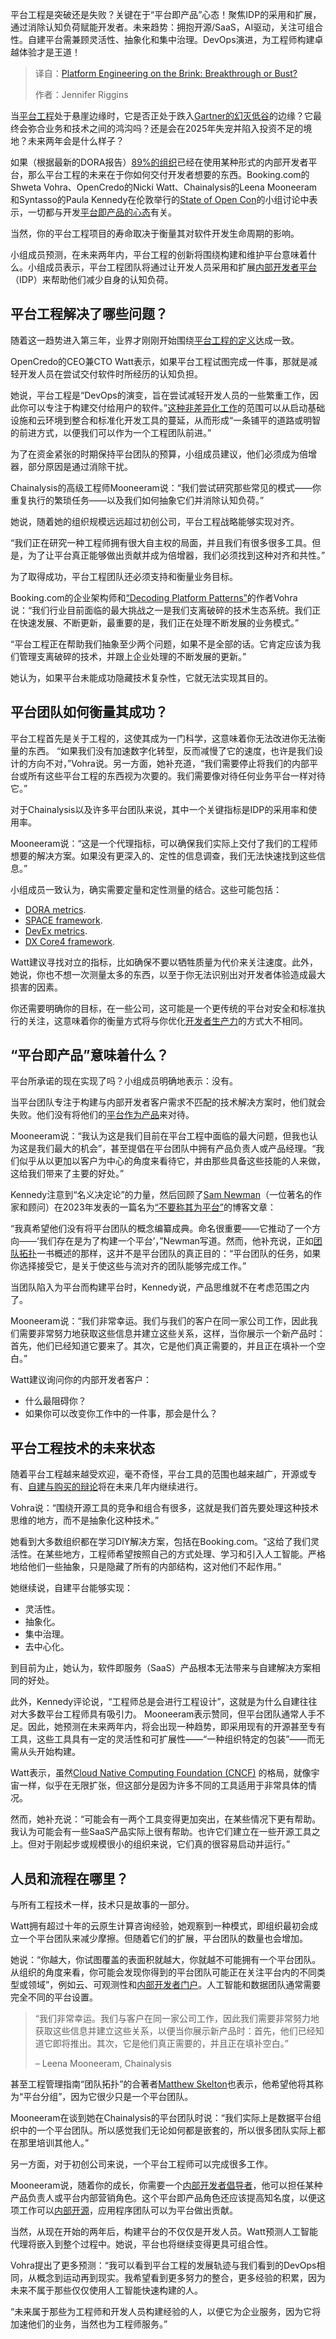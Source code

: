 <!--
title: 平台工程的边缘：突破还是失败？
cover: https://cdn.thenewstack.io/media/2025/02/3f3e854a-future-of-platform-engineering.png
summary: 平台工程是突破还是失败？关键在于“平台即产品”心态！聚焦IDP的采用和扩展，通过消除认知负荷赋能开发者。未来趋势：拥抱开源/SaaS，AI驱动，关注可组合性。自建平台需兼顾灵活性、抽象化和集中治理。DevOps演进，为工程师构建卓越体验才是王道！
-->

平台工程是突破还是失败？关键在于“平台即产品”心态！聚焦IDP的采用和扩展，通过消除认知负荷赋能开发者。未来趋势：拥抱开源/SaaS，AI驱动，关注可组合性。自建平台需兼顾灵活性、抽象化和集中治理。DevOps演进，为工程师构建卓越体验才是王道！

> 译自：[Platform Engineering on the Brink: Breakthrough or Bust?](https://thenewstack.io/platform-engineering-on-the-brink-breakthrough-or-bust/)
> 
> 作者：Jennifer Riggins

当[平台工程](https://thenewstack.io/platform-engineering/)处于悬崖边缘时，它是否正处于跌入[Gartner的幻灭低谷](https://www.gartner.com/en/documents/5519995)的边缘？它最终会弥合业务和技术之间的鸿沟吗？还是会在2025年失宠并陷入投资不足的境地？未来两年会是什么样子？

如果（根据最新的DORA报告）[89%的组织](https://thenewstack.io/dora-2024-ai-and-platform-engineering-fall-short/)已经在使用某种形式的内部开发者平台，那么平台工程的未来在于你如何交付开发者想要的东西。Booking.com的Shweta Vohra、OpenCredo的Nicki Watt、Chainalysis的Leena Mooneeram和Syntasso的Paula Kennedy在伦敦举行的[State of Open Con](https://stateofopencon.com/)的小组讨论中表示，一切都与开发[平台即产品的心态](https://thenewstack.io/how-to-build-an-internal-developer-platform-like-a-product/)有关。

当然，你的平台工程项目的寿命取决于衡量其对软件开发生命周期的影响。

小组成员预测，在未来两年内，平台工程的创新将围绕构建和维护平台意味着什么。小组成员表示，平台工程团队将通过让开发人员采用和扩展[内部开发者平台](https://thenewstack.io/7-core-elements-of-an-internal-developer-platform/)（IDP）来帮助他们减少自身的认知负荷。

## 平台工程解决了哪些问题？

随着这一趋势进入第三年，业界才刚刚开始围绕[平台工程的定义](https://thenewstack.io/ebooks/platform-engineering/platform-engineering-what-you-need-to-know-now/)达成一致。

OpenCredo的CEO兼CTO Watt表示，如果平台工程试图完成一件事，那就是减轻开发人员在尝试交付软件时所经历的认知负担。

她说，平台工程是“DevOps的演变，旨在尝试减轻开发人员的一些繁重工作，因此你可以专注于构建交付给用户的软件。”[这种非差异化工作](https://thenewstack.io/how-to-foster-a-good-internal-developer-platform-experience/)的范围可以从启动基础设施和云环境到整合和标准化开发工具的蔓延，从而形成“一条铺平的道路或明智的前进方式，以便我们可以作为一个工程团队前进。”

为了在资金紧张的时期保持平台团队的预算，小组成员建议，他们必须成为倍增器，部分原因是通过消除干扰。

Chainalysis的高级工程师Mooneeram说：“我们尝试研究那些常见的模式——你重复执行的繁琐任务——以及我们如何抽象它们并消除认知负荷。”

她说，随着她的组织规模远远超过初创公司，平台工程战略能够实现对齐。

“我们正在研究一种工程师拥有很大自主权的局面，并且我们有很多很多工具。但是，为了让平台真正能够做出贡献并成为倍增器，我们必须找到这种对齐和共性。”

为了取得成功，平台工程团队还必须支持和衡量业务目标。

Booking.com的企业架构师和[“Decoding Platform Patterns”](https://mybook.to/shwetavohra)的作者Vohra说：“我们行业目前面临的最大挑战之一是我们支离破碎的技术生态系统。我们正在快速发展、不断更新，最重要的是，我们正在处理不断发展的业务模式。”

“平台工程正在帮助我们抽象至少两个问题，如果不是全部的话。它肯定应该为我们管理支离破碎的技术，并跟上企业处理的不断发展的更新。”

她认为，如果平台未能成功隐藏技术复杂性，它就无法实现其目的。

## 平台团队如何衡量其成功？

平台工程首先是关于工程的，这使其成为一门科学，这意味着你无法改进你无法衡量的东西。
“如果我们没有加速数字化转型，反而减慢了它的速度，也许是我们设计的方向不对，”Vohra说。另一方面，她补充道，“我们需要停止将我们的内部平台或所有这些平台工程的东西视为次要的。我们需要像对待任何业务平台一样对待它。”

对于Chainalysis以及许多平台团队来说，其中一个关键指标是IDP的采用率和使用率。

Mooneeram说：“这是一个代理指标，可以确保我们实际上交付了我们的工程师想要的解决方案。如果没有更深入的、定性的信息调查，我们无法快速找到这些信息。”

小组成员一致认为，确实需要定量和定性测量的结合。这些可能包括：

- [DORA metrics](https://thenewstack.io/googles-formula-for-elite-devops-performance/).
- [SPACE framework](https://thenewstack.io/how-do-you-measure-developer-experience/).
- [DevEx metrics](https://thenewstack.io/can-devex-metrics-drive-developer-productivity/).
- [DX Core4 framework](https://thenewstack.io/4-north-star-metrics-for-platform-engineering-teams/).

Watt建议寻找对立的指标，比如确保不要以牺牲质量为代价来关注速度。此外，她说，你也不想一次测量太多的东西，以至于你无法识别出对开发者体验造成最大损害的因素。

你还需要明确你的目标，在一些公司，这可能是一个更传统的平台对安全和标准执行的关注，这意味着你的衡量方式将与你优化[开发者生产力](https://thenewstack.io/developer-productivity-in-2025-more-ai-but-mixed-results/)的方式大不相同。

## “平台即产品”意味着什么？

平台所承诺的现在实现了吗？小组成员明确地表示：没有。

当平台团队专注于构建与内部开发者客户需求不匹配的技术解决方案时，他们就会失败。他们没有将他们的[平台作为产品](https://thenewstack.io/how-to-host-your-own-platform-as-a-product-workshop/)来对待。

Mooneeram说：“我认为这是我们目前在平台工程中面临的最大问题，但我也认为这是我们最大的机会”，甚至提倡在平台团队中拥有产品负责人或产品经理。“我们似乎从以更加以客户为中心的角度来看待它，并由那些具备这些技能的人来做，这给我们带来了主要的好处。”

Kennedy注意到“名义决定论”的力量，然后回顾了[Sam Newman](https://www.linkedin.com/in/samnewman)（一位著名的作家和顾问）在2023年发表的一篇名为[“不要称其为平台”](https://samnewman.io/blog/2023/02/08/dont-call-it-a-platform/)的博客文章：

“我真希望他们没有将平台团队的概念编纂成典。命名很重要——它推动了一个方向——‘我们存在是为了构建一个平台’，”Newman写道。然而，他补充说，正如[团队拓扑](https://thenewstack.io/how-team-topologies-supports-platform-engineering/)一书概述的那样，这并不是平台团队的真正目的：“平台团队的任务，如果你选择接受它，是关于使这些与流对齐的团队能够完成工作。”

当团队陷入为平台而构建平台时，Kennedy说，产品思维就不在考虑范围之内了。

Mooneeram说：“我们非常幸运。我们与我们的客户在同一家公司工作，因此我们需要非常努力地获取这些信息并建立这些关系，这样，当你展示一个新产品时：首先，他们已经知道它要来了。其次，它是他们真正需要的，并且正在填补一个空白。”

Watt建议询问你的内部开发者客户：

- 什么最阻碍你？
- 如果你可以改变你工作中的一件事，那会是什么？

## 平台工程技术的未来状态

随着平台工程越来越受欢迎，毫不奇怪，平台工具的范围也越来越广，开源或专有、[自建与购买的辩论](https://thenewstack.io/build-vs-buy-the-platform-engineers-guide/)将在未来几年内继续进行。

Vohra说：“围绕开源工具的竞争和组合有很多，这就是我们首先要处理这种技术思维的地方，而不是抽象化这种技术。”

她看到大多数组织都在学习DIY解决方案，包括在Booking.com。“这给了我们灵活性。在某些地方，工程师希望按照自己的方式处理、学习和引入人工智能。严格地给他们一些抽象，只是隐藏了所有的内部结构，这对他们不起作用。”

她继续说，自建平台能够实现：

- 灵活性。
- 抽象化。
- 集中治理。
- 去中心化。

到目前为止，她认为，软件即服务（SaaS）产品根本无法带来与自建解决方案相同的好处。

此外，Kennedy评论说，“工程师总是会进行工程设计”，这就是为什么自建往往对大多数平台工程师具有吸引力。
Mooneeram表示赞同，但平台团队通常人手不足。因此，她预测在未来两年内，将会出现一种趋势，即采用现有的开源甚至专有工具，这些工具具有一定的灵活性和可扩展性——“一种组织特定的包装”——而无需从头开始构建。

Watt表示，虽然[Cloud Native Computing Foundation (CNCF)](https://cncf.io/?utm_content=inline+mention) 的格局，就像宇宙一样，似乎在无限扩张，但这部分是因为许多不同的工具适用于非常具体的情况。

然而，她补充说：“可能会有一两个工具变得更加突出，在某些情况下更有帮助。我认为可能会有一些SaaS产品实际上很有帮助。也许它们建立在一些开源工具之上。但对于刚起步或规模很小的组织来说，它们真的很容易启动并运行。”

## 人员和流程在哪里？

与所有工程技术一样，技术只是故事的一部分。

Watt拥有超过十年的云原生计算咨询经验，她观察到一种模式，即组织最初会成立一个平台团队来减少摩擦。但随着它们的扩展，平台团队的数量也会增加。

她说：“你越大，你试图覆盖的表面积就越大，你就越不可能拥有一个平台团队。从组织的角度来看，你可能会发现你得到的平台团队可能正在关注平台内的不同类型或领域”，例如云、可观测性和[内部开发者门户](https://thenewstack.io/internal-developer-portals-should-be-internal-developer-hubs/)。人工智能和数据团队通常需要完全不同的平台设置。

> “我们非常幸运。我们与客户在同一家公司工作，因此我们需要非常努力地获取这些信息并建立这些关系，以便当你展示新产品时：首先，他们已经知道它即将推出。其次，它是他们真正需要的，并且正在填补空白。”
>
> – Leena Mooneeram, Chainalysis

甚至工程管理指南“团队拓扑”的合著者[Matthew Skelton](https://thenewstack.io/continuous-stewardship-for-a-more-sustainable-future/)也表示，他希望他将其称为“平台分组”，因为它很少只是一个平台团队。

Mooneeram在谈到她在Chainalysis的平台团队时说：“我们实际上是数据平台组织中的一个平台团队。所以感觉我们无论如何都是嵌套的，所以很多团队实际上都在那里培训其他人。”

另一方面，对于初创公司来说，一个平台工程师可以完成很多工作。

Mooneeram说，随着你的成长，你需要一个[内部开发者倡导者](https://thenewstack.io/internal-developer-advocacy-what-should-you-do-next/)，他可以担任某种产品负责人或平台内部营销角色。这个平台即产品角色还应该提高知名度，以便这项工作可以[内部开源](https://thenewstack.io/cyberark-decreases-cognitive-load-with-platform-engineering/)，应用程序团队可以为平台做出贡献。

当然，从现在开始的两年后，构建平台的不仅仅是开发人员。Watt预测人工智能代理将嵌入到整个过程中。她说，平台也将继续变得更具可组合性。

Vohra提出了更多预测：“我可以看到平台工程的发展轨迹与我们看到的DevOps相同，从概念到运动再到现实。我希望看到更多努力的整合，更多经验的积累，因为未来不属于那些仅仅使用人工智能快速构建的人。

“未来属于那些为工程师和开发人员构建经验的人，以便它为企业服务，因为它将加速他们的业务，当然也为工程师服务。”